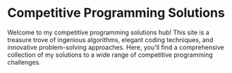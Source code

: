 # Competitive Programming Solutions

Welcome to my competitive programming solutions hub! 
This site is a treasure trove of ingenious algorithms, elegant coding techniques, 
and innovative problem-solving approaches. Here, you'll find a comprehensive collection 
of my solutions to a wide range of competitive programming challenges.

